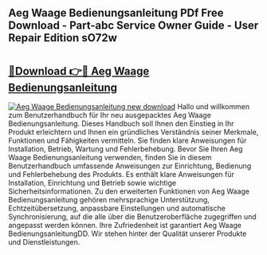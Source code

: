 ## Aeg Waage Bedienungsanleitung PDf Free Download - Part-abc Service Owner Guide - User Repair Edition sO72w

# <h2><a href="http://df67km.blite.top/?on=Aeg+Waage+Bedienungsanleitung">🔗Download 👉🔴 Aeg Waage Bedienungsanleitung</a></h2>

[![Aeg Waage Bedienungsanleitung new download](https://i.imgur.com/lujVjoI.png)](http://df67km.blite.top/?on=Aeg+Waage+Bedienungsanleitung)
Hallo und willkommen zum Benutzerhandbuch für Ihr neu ausgepacktes Aeg Waage Bedienungsanleitung. Dieses Handbuch soll Ihnen den Einstieg in Ihr Produkt erleichtern und Ihnen ein gründliches Verständnis seiner Merkmale, Funktionen und Fähigkeiten vermitteln. Sie finden klare Anweisungen für Installation, Betrieb, Wartung und Fehlerbehebung. Bevor Sie Ihren Aeg Waage Bedienungsanleitung verwenden, finden Sie in diesem Benutzerhandbuch umfassende Anweisungen zur Einrichtung, Bedienung und Fehlerbehebung des Produkts. Es enthält klare Anweisungen für Installation, Einrichtung und Betrieb sowie wichtige Sicherheitsinformationen. Zu den erweiterten Funktionen von Aeg Waage Bedienungsanleitung gehören mehrsprachige Unterstützung, Echtzeitübersetzung, anpassbare Einstellungen und automatische Synchronisierung, auf die alle über die Benutzeroberfläche zugegriffen und angepasst werden können. Ihre Zufriedenheit ist garantiert Aeg Waage BedienungsanleitungDD. Wir stehen hinter der Qualität unserer Produkte und Dienstleistungen.

